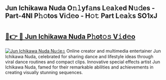 ## Jun Ichikawa Nuda O𝚗𝚕yf𝚊ns L𝚎a𝚔ed N𝚞𝚍es - Part-4NI P𝚑𝚘tos Vi𝚍𝚎o - H𝚘𝚝 Part L𝚎a𝚔s SO1xJ

# <h2><a href="http://kf0vuu.oniu.top/?m=Jun+Ichikawa+Nuda">🔗👉 🔴 Jun Ichikawa Nuda P𝚑ot𝚘𝚜 V𝚒d𝚎o</a></h2>

[![Jun Ichikawa Nuda Nu𝚍e𝚜](https://i.imgur.com/0qMVB7G.gif)](http://kf0vuu.oniu.top/?m=Jun+Ichikawa+Nuda)
Online creator and multimedia entertainer Jun Ichikawa Nuda, celebrated for sharing dance and lifestyle ideas through viral dance routines and compact clips. Innovative special effects artist Jun Ichikawa Nuda, famed for their remarkable abilities and achievements in creating visually stunning sequences.  

